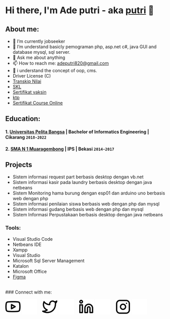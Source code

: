 # Hi there, I'm Ade putri - aka [putri](https://www.youtube.com/@aboutech) 👋
## About me:
- 🔭 I’m currently jobseeker
- 🌱 I’m understand basicly pemograman php, asp.net c#, java GUI and database mysql, sql server.
- 💬 Ask me about anything
- 📫 How to reach me: adeputri820@gmail.com
- 🌱 i understand the concept of oop, cms.
- Driver License (C)
-  [Transkip Nilai](https://drive.google.com/file/d/169GLDe2lgU7uNHLlDpSf1xh3b2HoL0Pe/view?usp=share_link)
-  [SKL](https://drive.google.com/file/d/169uDGV_h5jl83WKjcG6keqhYC-cPSZBE/view?usp=share_link)
-  [Sertifikat vaksin](https://drive.google.com/drive/folders/1SxyqZl-eCYD4uC3kJSfiUu_nNSJeNQwz?usp=share_link)
-  [ktp](https://drive.google.com/file/d/1tx6xZqmbGMnPbgfHXLm9822O09mXZLOU/view?usp=share_link)
-  [Sertifikat Course Online](https://drive.google.com/drive/folders/15YUMCv6TYvdk5T3U4BjkxkYl2VW0hz9g?usp=share_link)

## Education:

#### 1. [Universitas Pelita Bangsa](https://www.pelitabangsa.ac.id) | Bachelor of Informatics Engineering | Cikarang `2018-2022`
 
 
 #### 2. [SMA N 1 Muaragembong](#) | IPS | Bekasi `2014-2017`
 
## Projects
- Sistem informasi request part berbasis desktop dengan vb.net
- Sistem informasi kasir pada laundry berbasis desktop dengan java netbeans
- Sistem Monitoring hama burung dengan esp01 dan arduino uno berbasis web dengan php
- Sistem informasi penilaian siswa berbasis web dengan php dan mysql
- Sistem informasi gudang berbasis web dengan php dan mysql
- Sistem Informasi Perpustakaan berbasis desktop dengan java netbeans

### Tools:

- Visual Studio Code
- Netbeans IDE
- Xampp
- Visual Studio
- Microsoft Sql Server Management
- Katalon
- Microsoft Office
- [Figma](https://drive.google.com/drive/folders/1MZs7_poCTpqu1ijQwDEHNoJG8mC-T3Nt?usp=share_link)
<br />
### Connect with me:

[![website](./img/youtube-light.svg)](#gh-light-mode-only)
[![website](./img/youtube-dark.svg)](#gh-dark-mode-only)
&nbsp;&nbsp;
[![website](./img/twitter-light.svg)](#gh-light-mode-only)
[![website](./img/twitter-dark.svg)](#gh-dark-mode-only)
&nbsp;&nbsp;
[![website](./img/linkedin-light.svg)](https://www.linkedin.com/in/ade-putri-337306189#gh-light-mode-only)
[![website](./img/linkedin-dark.svg)](https://www.linkedin.com/in/ade-putri-337306189#gh-dark-mode-only)
&nbsp;&nbsp;
[![website](./img/instagram-light.svg)](#gh-light-mode-only)
[![website](./img/instagram-dark.svg)](#gh-dark-mode-only)



[webdev]: https://github.com/adeputri02/adeputri02
